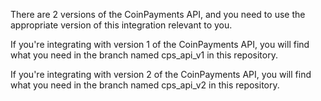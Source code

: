 There are 2 versions of the CoinPayments API, and you need to use the appropriate version of this integration relevant to you.

If you're integrating with version 1 of the CoinPayments API, you will find what you need in the branch named cps_api_v1 in this repository.

If you're integrating with version 2 of the CoinPayments API, you will find what you need in the branch named cps_api_v2 in this repository.